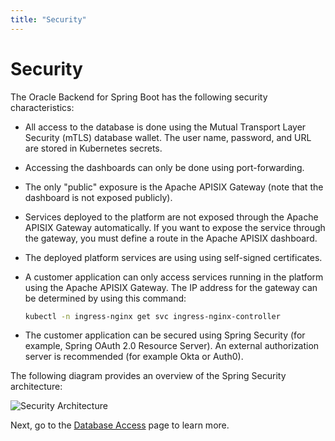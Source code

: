 ```yaml
---
title: "Security"
---
```


# Security

The Oracle Backend for Spring Boot has the following security characteristics:

- All access to the database is done using the Mutual Transport Layer Security (mTLS) database wallet. The user name, password, and URL are
  stored in Kubernetes secrets.

- Accessing the dashboards can only be done using port-forwarding.

- The only "public" exposure is the Apache APISIX Gateway (note that the dashboard is not exposed publicly).

- Services deployed to the platform are not exposed through the Apache APISIX Gateway automatically.  If you want to expose the service
  through the gateway, you must define a route in the Apache APISIX dashboard.

- The deployed platform services are using using self-signed certificates.

- A customer application can only access services running in the platform using the Apache APISIX Gateway. The IP address for the gateway
  can be determined by using this command:

    ```bash
    kubectl -n ingress-nginx get svc ingress-nginx-controller
    ```

- The customer application can be secured using Spring Security (for example, Spring OAuth 2.0 Resource Server). An external authorization
  server is recommended (for example Okta or Auth0).

The following diagram provides an overview of the Spring Security architecture:

![Security Architecture](../ebaas-security-architecture.png)

Next, go to the [Database Access](../database/) page to learn more.
